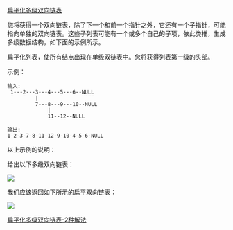 [扁平化多级双向链表](https://leetcode-cn.com/problems/flatten-a-multilevel-doubly-linked-list/)

您将获得一个双向链表，除了下一个和前一个指针之外，它还有一个子指针，可能指向单独的双向链表。这些子列表可能有一个或多个自己的子项，依此类推，生成多级数据结构，如下面的示例所示。

扁平化列表，使所有结点出现在单级双链表中。您将获得列表第一级的头部。

示例：

```
输入:
 1---2---3---4---5---6--NULL
         |
         7---8---9---10--NULL
             |
             11--12--NULL

输出:
1-2-3-7-8-11-12-9-10-4-5-6-NULL
```

以上示例的说明：

给出以下多级双向链表：

![](https://assets.leetcode-cn.com/aliyun-lc-upload/uploads/2018/10/12/multilevellinkedlist.png)

我们应该返回如下所示的扁平双向链表：

![](https://assets.leetcode-cn.com/aliyun-lc-upload/uploads/2018/10/12/multilevellinkedlistflattened.png)

[扁平化多级双向链表-2种解法](https://leetcode-cn.com/problems/flatten-a-multilevel-doubly-linked-list/solution/bian-ping-hua-duo-ji-shuang-xiang-lian-biao-by-617/)